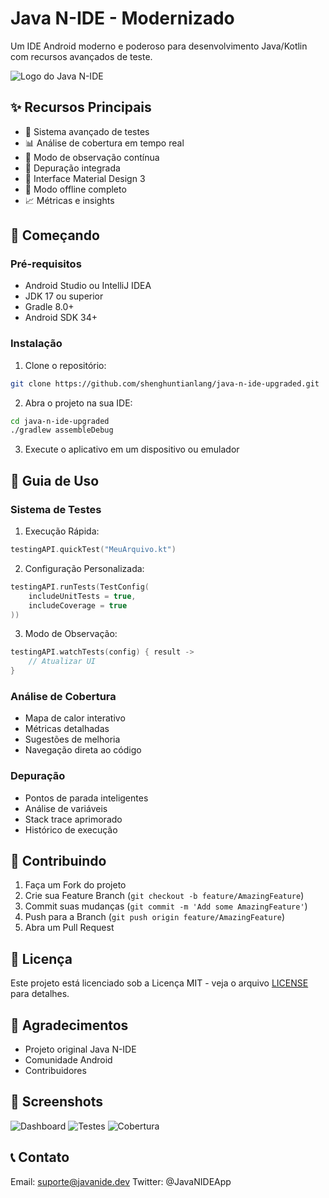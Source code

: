 # Java N-IDE - Modernizado

Um IDE Android moderno e poderoso para desenvolvimento Java/Kotlin com recursos avançados de teste.

![Logo do Java N-IDE](assets/images/logo.png)

## ✨ Recursos Principais

- 🧪 Sistema avançado de testes
- 📊 Análise de cobertura em tempo real
- 🔄 Modo de observação contínua
- 🐞 Depuração integrada
- 📱 Interface Material Design 3
- 🔌 Modo offline completo
- 📈 Métricas e insights

## 🚀 Começando

### Pré-requisitos

- Android Studio ou IntelliJ IDEA
- JDK 17 ou superior
- Gradle 8.0+
- Android SDK 34+

### Instalação

1. Clone o repositório:
```bash
git clone https://github.com/shenghuntianlang/java-n-ide-upgraded.git
```

2. Abra o projeto na sua IDE:
```bash
cd java-n-ide-upgraded
./gradlew assembleDebug
```

3. Execute o aplicativo em um dispositivo ou emulador

## 📖 Guia de Uso

### Sistema de Testes

1. Execução Rápida:
```kotlin
testingAPI.quickTest("MeuArquivo.kt")
```

2. Configuração Personalizada:
```kotlin
testingAPI.runTests(TestConfig(
    includeUnitTests = true,
    includeCoverage = true
))
```

3. Modo de Observação:
```kotlin
testingAPI.watchTests(config) { result ->
    // Atualizar UI
}
```

### Análise de Cobertura

- Mapa de calor interativo
- Métricas detalhadas
- Sugestões de melhoria
- Navegação direta ao código

### Depuração

- Pontos de parada inteligentes
- Análise de variáveis
- Stack trace aprimorado
- Histórico de execução

## 🤝 Contribuindo

1. Faça um Fork do projeto
2. Crie sua Feature Branch (`git checkout -b feature/AmazingFeature`)
3. Commit suas mudanças (`git commit -m 'Add some AmazingFeature'`)
4. Push para a Branch (`git push origin feature/AmazingFeature`)
5. Abra um Pull Request

## 📄 Licença

Este projeto está licenciado sob a Licença MIT - veja o arquivo [LICENSE](LICENSE) para detalhes.

## 🙏 Agradecimentos

- Projeto original Java N-IDE
- Comunidade Android
- Contribuidores

## 📱 Screenshots

![Dashboard](assets/images/dashboard.png)
![Testes](assets/images/tests.png)
![Cobertura](assets/images/coverage.png)

## 📞 Contato

Email: suporte@javanide.dev
Twitter: @JavaNIDEApp
